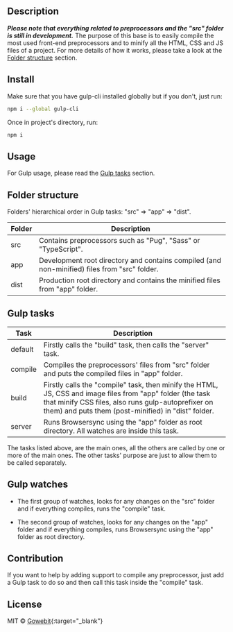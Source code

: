 ## Description
**_Please note that everything related to preprocessors and the "src" folder is still in development._**
The purpose of this base is to easily compile the most used front-end preprocessors and to minify all the HTML, CSS and JS files of a project.
For more details of how it works, please take a look at the [Folder structure](#folder-structure) section.

## Install
Make sure that you have gulp-cli installed globally but if you don't, just run:
 ```bash
npm i --global gulp-cli
```

Once in project's directory, run: 
```bash
npm i
```

## Usage
For Gulp usage, please read the [Gulp tasks](#gulp-tasks) section.

## Folder structure
Folders' hierarchical order in Gulp tasks: "src" => "app" => "dist".

Folder | Description
--- | ---
src | Contains preprocessors such as "Pug", "Sass" or "TypeScript".
app | Development root directory and contains compiled (and non-minified) files from "src" folder.
dist | Production root directory and contains the minified files from "app" folder.

## Gulp tasks
Task | Description
--- | ---
default | Firstly calls the "build" task, then calls the "server" task.
compile | Compiles the preprocessors' files from "src" folder and puts the compiled files in "app" folder.
build | Firstly calls the "compile" task, then minify the HTML, JS, CSS and image files from "app" folder (the task that minify CSS files, also runs gulp-autoprefixer on them) and puts them (post-minified) in "dist" folder.
server | Runs Browsersync using the "app" folder as root directory. All watches are inside this task.

The tasks listed above, are the main ones, all the others are called by one or more of the main ones.
The other tasks' purpose are just to allow them to be called separately.

## Gulp watches
- The first group of watches, looks for any changes on the "src" folder and if everything compiles, runs the "compile" task.

- The second group of watches, looks for any changes on the "app" folder and if everything compiles, runs Browsersync using the "app" folder as root directory.

[comment]: # (Maybe create a watch to detect any changes on "src" or "app" folder and if so, run the "build" task without running Browsersync.)

## Contribution
If you want to help by adding support to compile any preprocessor, just add a Gulp task to do so and then call this task inside the "compile" task.

## License
MIT © [Gowebit](http://www.gowebit.com.br/){:target="_blank"}